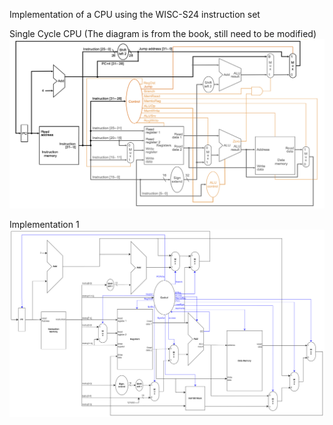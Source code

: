 Implementation of a CPU using the WISC-S24 instruction set

Single Cycle CPU (The diagram is from the book, still need to be modified)
![Single Cycle CPU](./images/Single%20Cycle%20CPU.png)

Implementation 1
![Implementation 1](./images/cpu_single_cycle_draft.png)
